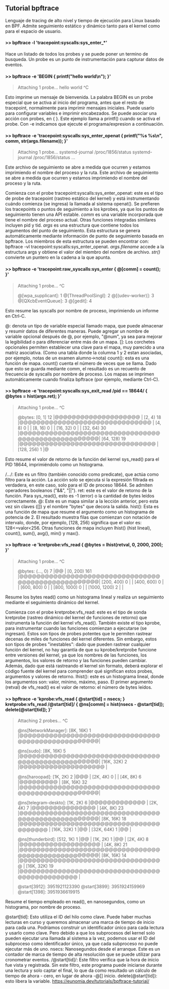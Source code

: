 ## Tutorial bpftrace 
Lenguaje de tracing de alto nivel y tiempo de ejecución para Linux basado en BPF. Admite seguimiento estático y dinámico tanto para el kernel como para el espacio de usuario.

#### >> bpftrace -l 'tracepoint:syscalls:sys_enter_*'

Hace un listado de todos los probes y se puede poner un termino de busqueda.
Un probe es un punto de instrumentación para capturar datos de eventos.

#### >> bpftrace -e 'BEGIN { printf("hello world\n"); }'
> Attaching 1 probe...
> hello world
> ^C

Esto imprime un mensaje de bienvenida. La palabra BEGIN es un probe especial que se activa al inicio del programa, antes que el resto de tracepoint, normalmente para imprimir mensajes iniciales. Puede usarlo para configurar variables e imprimir encabezados.
Se puede asociar una acción con probes, en { }. Este ejemplo llama a printf() cuando se activa el probe. Con -e indicamos que ejecute el programa/expresion a continuación.

#### >> bpftrace -e 'tracepoint:syscalls:sys_enter_openat { printf("%s %s\n", comm, str(args.filename)); }'
> Attaching 1 probe...
> systemd-journal /proc/1856/status
> systemd-journal /proc/1856/status
> ...

Este archivo de seguimiento se abre a medida que ocurren y estamos imprimiendo el nombre del proceso y la ruta. Este archivo de seguimiento se abre a medida que ocurren y estamos imprimiendo el nombre del proceso y la ruta.

Comienza con el probe tracepoint:syscalls:sys_enter_openat: este es el tipo de probe de tracepoint (rastreo estático del kernel) y está instrumentando cuándo comienza (se ingresa) la llamada al sistema openat(). Se prefieren los tracepoints o puntos de seguimiento a los kprobes, ya que los puntos de seguimiento tienen una API estable. 
*comm* es una variable incorporada que tiene el nombre del proceso actual. Otras funciones integradas similares incluyen pid y tid.
*args* es una estructura que contiene todos los argumentos del punto de seguimiento. Esta estructura se genera automáticamente mediante información de punto de seguimiento basada en bpftrace. Los miembros de esta estructura se pueden encontrar con: bpftrace -vl tracepoint:syscalls:sys_enter_openat.
*args.filename* accede a la estructura args y obtiene el valor del miembro del nombre de archivo.
*str()* convierte un puntero en la cadena a la que apunta.

#### >> bpftrace -e 'tracepoint:raw_syscalls:sys_enter { @[comm] = count(); }'
> Attaching 1 probe...
> ^C
> 
> @[wpa_supplicant]: 1
> @[ThreadPoolSingl]: 2
> @[(udev-worker)]: 3
> @[QXcbEventQueue]: 3
> @[gedit]: 4

Esto resume las syscalls por nombre de proceso, imprimiendo un informe en Ctrl-C.

@: denota un tipo de variable especial llamado mapa, que puede almacenar y resumir datos de diferentes maneras. Puede agregar un nombre de variable opcional después de @, por ejemplo, "@num", ya sea para mejorar la legibilidad o para diferenciar entre más de un mapa.
[]: Los corchetes opcionales permiten establecer una clave para el mapa, muy parecido a una matriz asociativa. (Como una tabla donde la columna 1 y 2 estan asociadas, por ejemplo, notas de un examen alumno->nota)
count(): esta es una función de mapa. count() cuenta el número de veces que se llama. Dado que esto se guarda mediante comm, el resultado es un recuento de frecuencia de syscalls por nombre de proceso.
Los mapas se imprimen automáticamente cuando finaliza bpftrace (por ejemplo, mediante Ctrl-C).

#### >> bpftrace -e 'tracepoint:syscalls:sys_exit_read /pid == 18644/ { @bytes = hist(args.ret); }'
> Attaching 1 probe...
> ^C
> 
> @bytes:
> [0, 1]                12 |@@@@@@@@@@@@@@@@@@@@                                |
> [2, 4)                18 |@@@@@@@@@@@@@@@@@@@@@@@@@@@@@@@                     |
> [4, 8)                 0 |                                                    |
> [8, 16)                0 |                                                    |
> [16, 32)               0 |                                                    |
> [32, 64)              30 |@@@@@@@@@@@@@@@@@@@@@@@@@@@@@@@@@@@@@@@@@@@@@@@@@@@@|
> [64, 128)             19 |@@@@@@@@@@@@@@@@@@@@@@@@@@@@@@@@                    |
> [128, 256)             1 |@

Esto resume el valor de retorno de la función del kernel sys_read() para el PID 18644, imprimiéndolo como un histograma.

/.../: Este es un filtro (también conocido como predicate), que actúa como filtro para la acción. La acción solo se ejecuta si la expresión filtrada es verdadera, en este caso, solo para el ID de proceso 18644. Se admiten operadores booleanos ("&&", "||").
ret: este es el valor de retorno de la función. Para sys_read(), esto es -1 (error) o la cantidad de bytes leídos correctamente.
@: Este es un mapa similar a la lección anterior, pero esta vez sin claves ([]) y el nombre "bytes" que decora la salida.
hist(): Esta es una función de mapa que resume el argumento como un histograma de potencia de 2. El resultado muestra filas que comienzan con notación de intervalo, donde, por ejemplo, [128, 256) significa que el valor es: 128<=valor<256. Otras funciones de mapa incluyen lhist() (hist lineal), count(), sum(), avg(), min() y max().

#### >> bpftrace -e 'kretprobe:vfs_read { @bytes = lhist(retval, 0, 2000, 200); }'
> Attaching 1 probe...
> ^C
> 
> @bytes:
> (..., 0)               7 |@@                                                  |
> [0, 200)             161 |@@@@@@@@@@@@@@@@@@@@@@@@@@@@@@@@@@@@@@@@@@@@@@@@@@@@|
> [200, 400)             0 |                                                    |
> [400, 600)             0 |                                                    |
> [600, 800)             0 |                                                    |
> [800, 1000)            0 |                                                    |
> [1000, 1200)           2 |                                                    |

Resume los bytes read() como un histograma lineal y realiza un seguimiento mediante el seguimiento dinámico del kernel.

Comienza con el probe kretprobe:vfs_read: este es el tipo de sonda kretprobe (rastreo dinámico del kernel de funciones de retorno) que instrumenta la función del kernel vfs_read(). También existe el tipo kprobe, para instrumentar cuando las funciones comienzan a ejecutarse (se ingresan). Estos son tipos de probes potentes que le permiten rastrear decenas de miles de funciones del kernel diferentes. Sin embargo, estos son tipos de probes "inestables": dado que pueden rastrear cualquier función del kernel, no hay garantía de que su kprobe/kretprobe funcione entre versiones del kernel, ya que los nombres de las funciones, los argumentos, los valores de retorno y las funciones pueden cambiar. Además, dado que está rastreando el kernel sin formato, deberá explorar el código fuente del kernel para comprender qué significan estos probes, argumentos y valores de retorno.
lhist(): este es un histograma lineal, donde los argumentos son: valor, mínimo, máximo, paso. El primer argumento (retval) de vfs_read() es el valor de retorno: el número de bytes leídos.

#### >> bpftrace -e 'kprobe:vfs_read { @start[tid] = nsecs; } kretprobe:vfs_read /@start[tid]/ { @ns[comm] = hist(nsecs - @start[tid]); delete(@start[tid]); }'

> Attaching 2 probes...
> ^C
> 
> @ns[NetworkManager]:
> [8K, 16K)              1 |@@@@@@@@@@@@@@@@@@@@@@@@@@@@@@@@@@@@@@@@@@@@@@@@@@@@|
> 
> @ns[sudo]:
> [8K, 16K)              5 |@@@@@@@@@@@@@@@@@@@@@@@@@@@@@@@@@@@@@@@@@@@@@@@@@@@@|
> [16K, 32K)             2 |@@@@@@@@@@@@@@@@@@@@                                |
> 
> @ns[haroopad]:
> [1K, 2K)               2 |@@@                                                 |
> [2K, 4K)               0 |                                                    |
> [4K, 8K)               6 |@@@@@@@@@                                           |
> [8K, 16K)             32 |@@@@@@@@@@@@@@@@@@@@@@@@@@@@@@@@@@@@@@@@@@@@@@@@@@@@|
> 
> @ns[telegram-deskto]:
> [1K, 2K)               6 |@@@@@@@@@@@@@                                       |
> [2K, 4K)               7 |@@@@@@@@@@@@@@@                                     |
> [4K, 8K)              23 |@@@@@@@@@@@@@@@@@@@@@@@@@@@@@@@@@@@@@@@@@@@@@@@@@@@@|
> [8K, 16K)             18 |@@@@@@@@@@@@@@@@@@@@@@@@@@@@@@@@@@@@@@@@            |
> [16K, 32K)             1 |@@                                                  |
> [32K, 64K)             1 |@@                                                  |
> 
> @ns[thunderbird]:
> [512, 1K)              1 |@@                                                  |
> [1K, 2K)               1 |@@                                                  |
> [2K, 4K)               8 |@@@@@@@@@@@@@@@@@@@                                 |
> [4K, 8K)              21 |@@@@@@@@@@@@@@@@@@@@@@@@@@@@@@@@@@@@@@@@@@@@@@@@@@@@|
> [8K, 16K)             14 |@@@@@@@@@@@@@@@@@@@@@@@@@@@@@@@@@@                  |
> [16K, 32K)            19 |@@@@@@@@@@@@@@@@@@@@@@@@@@@@@@@@@@@@@@@@@@@@@@@     |
> 
> @start[3912]: 3951921123390
> @start[3899]: 3951924159969
> @start[1398]: 3951936619915

Resume el tiempo empleado en read(), en nanosegundos, como un histograma, por nombre de proceso.

@start[tid]: Esto utiliza el ID del hilo como clave. Puede haber muchas lecturas en curso y queremos almacenar una marca de tiempo de inicio para cada una. Podríamos construir un identificador único para cada lectura y usarlo como clave. Pero debido a que los subprocesos del kernel solo pueden ejecutar una llamada al sistema a la vez, podemos usar el ID del subproceso como identificador único, ya que cada subproceso no puede ejecutar más de uno.
nsecs: Nanosegundos desde el arranque. Este es un contador de marca de tiempo de alta resolución que se puede utilizar para cronometrar eventos.
/@start[tid]/: Este filtro verifica que la hora de inicio fue vista y registrada. Sin este filtro, este programa puede iniciarse durante una lectura y solo captar el final, lo que da como resultado un cálculo de tiempo de ahora - cero, en lugar de ahora -@[] inicio.
delete(@start[tid]): esto libera la variable.
https://eunomia.dev/tutorials/bpftrace-tutorial/
